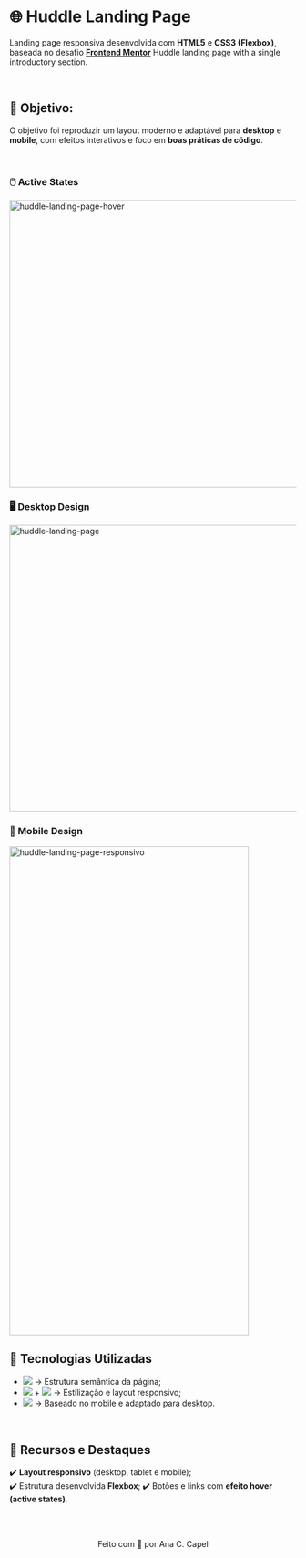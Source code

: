  # 🌐 Huddle Landing Page

Landing page responsiva desenvolvida com **HTML5** e **CSS3 (Flexbox)**, baseada no desafio **[Frontend Mentor](https://www.frontendmentor.io/profile/AnaCCapel)** Huddle landing page with a single introductory section.

<br>

## 🎯 Objetivo:
O objetivo foi reproduzir um layout moderno e adaptável para **desktop** e **mobile**, com efeitos interativos e foco em **boas práticas de código**.

<br>

### 🖱️ Active States

<img width="1024" height="504" alt="huddle-landing-page-hover" src="https://github.com/user-attachments/assets/a6bcd8aa-e5f1-44fb-aee6-dd009d7e6b6b" />

<br>

### 🖥️ Desktop Design

<img width="1024" height="504" alt="huddle-landing-page" src="https://github.com/user-attachments/assets/a4a68c07-7d05-4f7d-812f-67e7f576d992" />

<br>

### 📱 Mobile Design

<img width="420" height="858" alt="huddle-landing-page-responsivo" src="https://github.com/user-attachments/assets/26748d64-69c3-4821-a7b8-52ea00b1e3bc" />

<br>

## 🚀 Tecnologias Utilizadas
  
- <img src="https://img.shields.io/badge/HTML5-E44D26?style=for-the-badge&logo=html5&logoColor=white" /> → Estrutura semântica da página; 
- <img src="https://img.shields.io/badge/CSS3-264DE4?style=for-the-badge&logo=css3&logoColor=white" /> + <img src="https://img.shields.io/badge/Flexbox-AA77FF?style=for-the-badge&logo=css3&logoColor=white" /> → Estilização e layout responsivo;  
- <img src="https://img.shields.io/badge/Mobile First-FF0060?style=for-the-badge&logo=css3&logoColor=white" /> → Baseado no mobile e adaptado para desktop. 

<br>

## 🎨 Recursos e Destaques

✔️ **Layout responsivo** (desktop, tablet e mobile);  
✔️ Estrutura desenvolvida **Flexbox**;
✔️ Botões e links com **efeito hover (active states)**.
 
 
 <br>
 <br>

<p align="center">Feito com 💜 por  Ana C. Capel</p>
